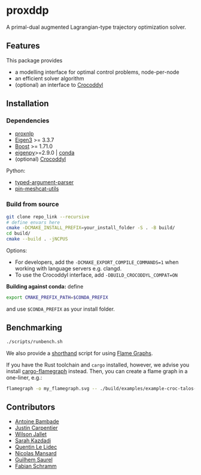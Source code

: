 # proxddp

A primal-dual augmented Lagrangian-type trajectory optimization solver.

## Features

This package provides

* a modelling interface for optimal control problems, node-per-node
* an efficient solver algorithm
* (optional) an interface to [Crocoddyl](https://github.com/loco-3d/crocoddyl)

## Installation

### Dependencies

* [proxnlp](https://github.com/Simple-Robotics/proxnlp.git)
* [Eigen3](https://eigen.tuxfamily.org) >= 3.3.7
* [Boost](https://www.boost.org) >= 1.71.0
* [eigenpy](https://github.com/stack-of-tasks/eigenpy)>=2.9.0 | [conda](https://anaconda.org/conda-forge/eigenpy)
* (optional) [Crocoddyl](https://github.com/loco-3d/crocoddyl)

Python:

* [typed-argument-parser](https://github.com/swansonk14/typed-argument-parser)
* [pin-meshcat-utils](https://github.com/Simple-Robotics/pin-meshcat-utils)

### Build from source

```bash
git clone repo_link --recursive
# define envars here
cmake -DCMAKE_INSTALL_PREFIX=your_install_folder -S . -B build/
cd build/
cmake --build . -jNCPUS
```

Options:

* For developers, add the `-DCMAKE_EXPORT_COMPILE_COMMANDS=1` when working with language servers e.g. clangd.
* To use the Crocoddyl interface, add `-DBUILD_CROCODDYL_COMPAT=ON`

**Building against conda:** define

```bash
export CMAKE_PREFIX_PATH=$CONDA_PREFIX
```

and use `$CONDA_PREFIX` as your install folder.

## Benchmarking

```bash
./scripts/runbench.sh
```

We also provide a [shorthand](scripts/make_flamegraph.sh) script for using [Flame Graphs](https://github.com/brendangregg/FlameGraph).

If you have the Rust toolchain and `cargo` installed, however, we advise you install [cargo-flamegraph](https://github.com/flamegraph-rs/flamegraph) instead. Then, you can create a flame graph in a one-liner, e.g.:

```bash
flamegraph -o my_flamegraph.svg -- ./build/examples/example-croc-talos-arm
```

## Contributors

* [Antoine Bambade](https://bambade.github.io/)
* [Justin Carpentier](https://jcarpent.github.io/)
* [Wilson Jallet](https://manifoldfr.github.io/)
* [Sarah Kazdadi](https://github.com/sarah-ek/)
* [Quentin Le Lidec](https://quentinll.github.io/)
* [Nicolas Mansard](https://gepettoweb.laas.fr/index.php/Members/NicolasMansard)
* [Guilhem Saurel](https://github.com/nim65s)
* [Fabian Schramm](https://github.com/fabinsch)
